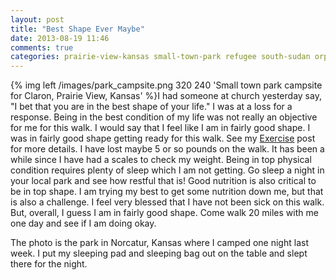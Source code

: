 ```yaml
---
layout: post
title: "Best Shape Ever Maybe"
date: 2013-08-19 11:46
comments: true
categories: prairie-view-kansas small-town-park refugee south-sudan orphan sponsor-claron sponsor-child 
---
```

{% img left /images/park_campsite.png 320 240 'Small town park campsite for Claron, Prairie View, Kansas' %}I had someone at church yesterday say, "I bet that you are in the best shape of your life."  I was at a loss for a response.  Being in the best condition of my life was not really an objective for me for this walk.  I would say that I feel like I am in fairly good shape.  I was in fairly good shape getting ready for this walk.  See my [Exercise](http://follow.claront.com/blog/2013/08/01/exercise/) post for more details.  I have lost maybe 5 or so pounds on the walk.  It has been a while since I have had a scales to check my weight.  Being in top physical condition requires plenty of sleep which I am not getting.  Go sleep a night in your local park and see how restful that is!  Good nutrition is also critical to be in top shape.  I am trying my best to get some nutrition down me, but that is also a challenge.  I feel very blessed that I have not been sick on this walk.  But, overall, I guess I am in fairly good shape.  Come walk 20 miles with me one day and see if I am doing okay.

The photo is the park in Norcatur, Kansas where I camped one night last week.  I put my sleeping pad and sleeping bag out on the table and slept there for the night.